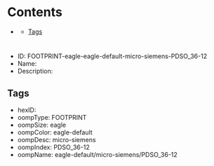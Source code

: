 



Contents
========

* [](#)
	* [Tags](#tags)

# 

- ID: FOOTPRINT-eagle-eagle-default-micro-siemens-PDSO_36-12
- Name: 
- Description: 

## Tags

- hexID: 
- oompType: FOOTPRINT
- oompSize: eagle
- oompColor: eagle-default
- oompDesc: micro-siemens
- oompIndex: PDSO_36-12
- oompName: eagle-default/micro-siemens/PDSO_36-12
